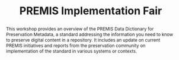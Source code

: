 ---
abstract: This workshop provides an overview of the PREMIS Data Dictionary for Preservation
  Metadata, a standard addressing the information you need to know to preserve digital
  content in a repository. It includes an update on current PREMIS initiatives and
  reports from the preservation community on implementation of the standard in various
  systems or contexts.
creators:
- McKinney, Peter
- Dappert, Angela
- McLellan, Evelyn
- Zierau, Eld
date: null
document_url: https://services.phaidra.univie.ac.at/api/object/o:502829/download
grand_parent: iPRES
institutions: []
keywords: []
landing_page_url: https://phaidra.univie.ac.at/o:502829
language: eng
layout: publication
license: CC BY-NC-SA 3.0 AT
notes_url: null
parent: iPRES 2016
publication_type: workshop
size: 155240
slides_url: null
source_name: iPRES
stream_url: null
title: PREMIS Implementation Fair
year: 2016
---